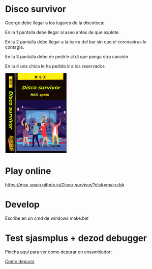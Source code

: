 # Disco survivor

George debe llegar a los lugares de la discoteca:

En la 1 pantalla debe llegar al aseo antes de que explote.

En la 2 pantalla debe llegar a la barra del bar sin que el coronavirus lo contagie.

En la 3 pantalla debe de pedirle al dj que ponga otra canción

En la 4 una chica le ha pedido ir a los reservados

<img src="docs/caratula.png" width="200px" />

# Play online

https://msx-spain.github.io/Disco-survivor/?disk=main.dsk



# Develop

Escribe en un cmd de windows make.bat



# Test sjasmplus + dezod debugger

Pincha aquí para ver como depurar en ensamblador:

<a href="docs/Como-depurar.md">Como depurar</a>